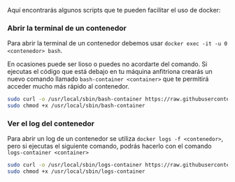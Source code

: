 Aquí encontrarás algunos scripts que te pueden facilitar el uso de docker:

### Abrir la terminal de un contenedor

Para abrir la terminal de un contenedor debemos usar `docker exec -it -u 0 <contenedor> bash`.

En ocasiones puede ser lioso o puedes no acordarte del comando. Si ejecutas el código que está debajo en tu máquina anfitriona crearás un nuevo comando llamado `bash-container <container>` que te permitirá acceder mucho más rápido al contenedor.

```bash
sudo curl -o /usr/local/sbin/bash-container https://raw.githubusercontent.com/canarydev/SGE/refs/heads/main/static/src/utilities/bash-container.sh && \
sudo chmod +x /usr/local/sbin/bash-container
```

### Ver el log del contenedor

Para abrir un log de un contenedor se utiliza `docker logs -f <contenedor>`, pero si ejecutas el siguiente comando, podrás hacerlo con el comando `logs-container <container>`

```bash
sudo curl -o /usr/local/sbin/logs-container https://raw.githubusercontent.com/canarydev/SGE/refs/heads/main/static/src/utilities/logs-container.sh  &&\
sudo chmod +x /usr/local/sbin/logs-container
```
